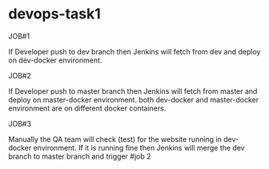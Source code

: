 # devops-task1

JOB#1


If Developer push to dev branch then Jenkins will fetch from dev and deploy on dev-docker environment.

JOB#2

If Developer push to master branch then Jenkins will fetch from master and deploy on master-docker environment.
both dev-docker and master-docker environment are on different docker containers.


JOB#3

Manually the QA team will check (test) for the website running in dev-docker environment. If it is running fine then Jenkins will merge the dev branch to master branch and trigger #job 2
